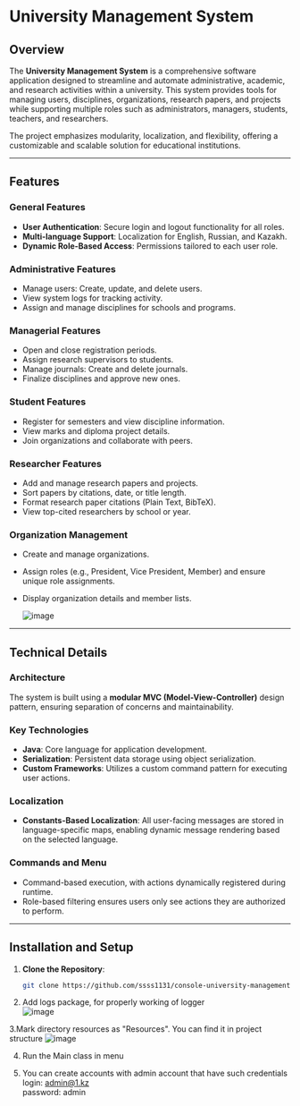 # University Management System

## Overview
The **University Management System** is a comprehensive software application designed to streamline and automate administrative, academic, and research activities within a university. This system provides tools for managing users, disciplines, organizations, research papers, and projects while supporting multiple roles such as administrators, managers, students, teachers, and researchers.

The project emphasizes modularity, localization, and flexibility, offering a customizable and scalable solution for educational institutions.

---

## Features

### General Features
- **User Authentication**: Secure login and logout functionality for all roles.
- **Multi-language Support**: Localization for English, Russian, and Kazakh.
- **Dynamic Role-Based Access**: Permissions tailored to each user role.

### Administrative Features
- Manage users: Create, update, and delete users.
- View system logs for tracking activity.
- Assign and manage disciplines for schools and programs.

### Managerial Features
- Open and close registration periods.
- Assign research supervisors to students.
- Manage journals: Create and delete journals.
- Finalize disciplines and approve new ones.

### Student Features
- Register for semesters and view discipline information.
- View marks and diploma project details.
- Join organizations and collaborate with peers.

### Researcher Features
- Add and manage research papers and projects.
- Sort papers by citations, date, or title length.
- Format research paper citations (Plain Text, BibTeX).
- View top-cited researchers by school or year.

### Organization Management
- Create and manage organizations.
- Assign roles (e.g., President, Vice President, Member) and ensure unique role assignments.
- Display organization details and member lists.

  ![image](https://github.com/user-attachments/assets/dfa4ec47-22bb-400c-9502-51a2da5bc9d2)


---

## Technical Details

### Architecture
The system is built using a **modular MVC (Model-View-Controller)** design pattern, ensuring separation of concerns and maintainability.

### Key Technologies
- **Java**: Core language for application development.
- **Serialization**: Persistent data storage using object serialization.
- **Custom Frameworks**: Utilizes a custom command pattern for executing user actions.

### Localization
- **Constants-Based Localization**: All user-facing messages are stored in language-specific maps, enabling dynamic message rendering based on the selected language.

### Commands and Menu
- Command-based execution, with actions dynamically registered during runtime.
- Role-based filtering ensures users only see actions they are authorized to perform.

---

## Installation and Setup

1. **Clone the Repository**:
   ```bash
   git clone https://github.com/ssss1131/console-university-management-system.git
   ```
2. Add logs package, for properly working of logger  
   ![image](https://github.com/user-attachments/assets/2a813142-0ac2-4e75-b8d5-c9978a5044e5)

3.Mark directory resources as "Resources". You can find it in project structure
![image](https://github.com/user-attachments/assets/1c34b1e4-c366-4815-bc24-4de89f19f362)

4. Run the Main class in menu

5. You can create accounts with admin account that have such credentials  
   login: admin@1.kz  
   password: admin
